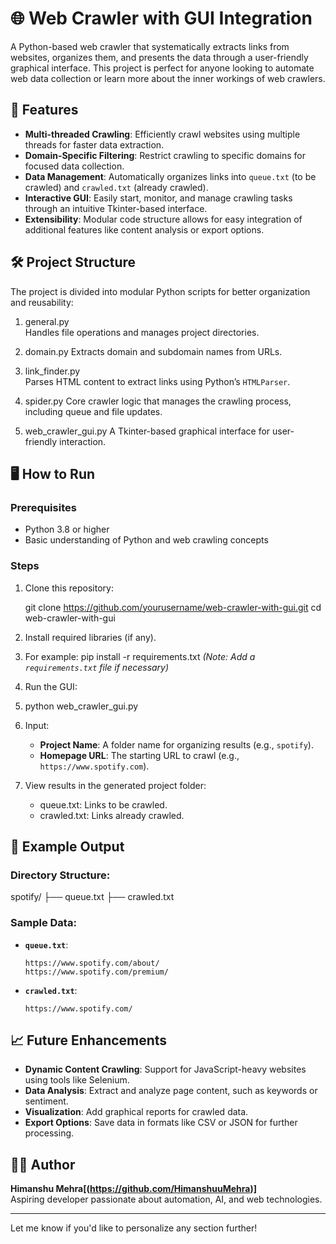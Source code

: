 # 🌐 Web Crawler with GUI Integration

A Python-based web crawler that systematically extracts links from websites, organizes them, and presents the data through a user-friendly graphical interface. This project is perfect for anyone looking to automate web data collection or learn more about the inner workings of web crawlers.


## 🚀 Features

- **Multi-threaded Crawling**: Efficiently crawl websites using multiple threads for faster data extraction.  
- **Domain-Specific Filtering**: Restrict crawling to specific domains for focused data collection.  
- **Data Management**: Automatically organizes links into `queue.txt` (to be crawled) and `crawled.txt` (already crawled).  
- **Interactive GUI**: Easily start, monitor, and manage crawling tasks through an intuitive Tkinter-based interface.  
- **Extensibility**: Modular code structure allows for easy integration of additional features like content analysis or export options.


## 🛠️ Project Structure

The project is divided into modular Python scripts for better organization and reusability:

1. general.py  
   Handles file operations and manages project directories.

2. domain.py 
   Extracts domain and subdomain names from URLs.

3. link_finder.py  
   Parses HTML content to extract links using Python’s `HTMLParser`.

4. spider.py 
   Core crawler logic that manages the crawling process, including queue and file updates.

5. web_crawler_gui.py
   A Tkinter-based graphical interface for user-friendly interaction.


## 🖥️ How to Run

### **Prerequisites**
- Python 3.8 or higher
- Basic understanding of Python and web crawling concepts

### **Steps**
1. Clone this repository:
   
   git clone https://github.com/yourusername/web-crawler-with-gui.git
   cd web-crawler-with-gui
   
2. Install required libraries (if any).
3.   
   For example:
   pip install -r requirements.txt
   *(Note: Add a `requirements.txt` file if necessary)*

4. Run the GUI:
5. 
   python web_crawler_gui.py

6. Input:
   - **Project Name**: A folder name for organizing results (e.g., `spotify`).
   - **Homepage URL**: The starting URL to crawl (e.g., `https://www.spotify.com`).

7. View results in the generated project folder:
   - queue.txt: Links to be crawled.
   - crawled.txt: Links already crawled.



## 📂 Example Output

### Directory Structure:

spotify/
├── queue.txt
├── crawled.txt


### Sample Data:
- **`queue.txt`**:
  ```
  https://www.spotify.com/about/
  https://www.spotify.com/premium/
  ```
- **`crawled.txt`**:
  ```
  https://www.spotify.com/
  ```

## 📈 Future Enhancements

- **Dynamic Content Crawling**: Support for JavaScript-heavy websites using tools like Selenium.  
- **Data Analysis**: Extract and analyze page content, such as keywords or sentiment.  
- **Visualization**: Add graphical reports for crawled data.  
- **Export Options**: Save data in formats like CSV or JSON for further processing.


## 🙋‍♂️ Author

**Himanshu Mehra[(https://github.com/HimanshuuMehra)]**  
Aspiring developer passionate about automation, AI, and web technologies.

---

Let me know if you'd like to personalize any section further!
